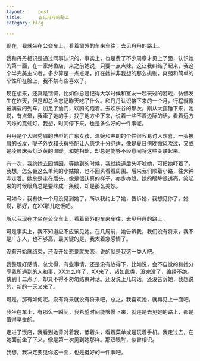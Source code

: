 ```yaml
---
layout:     post
title:      去见丹丹的路上
category: blog

---
```


现在，我就坐在公交车上，看着窗外的车来车往，去见丹丹的路上。

我和丹丹相识是通过同事认识的，事实上，也是费了不少周章才见上了面，认识她的第一面，在一家烤鱼店，来之前她说，只要一点点辣，这让我纠结了起来，我这个半完美主义者，多少算是一点点呢，好在她并非我想的那么挑剔，爽朗和简单的个性印在脸上，我不禁有些喜欢了。

现在想来，还真是错愕，比如你总是记得大学时候和室友一起玩过的游戏，仿佛发生在昨天，但是却总会忘记昨天吃了什么。和丹丹认识接下来的一个月，行程就像被满载的列车，加足了油门，欢腾的跑着。去欢乐谷的那次，刚从大摆锤下来，她说，有点晕，我牵了她的手，找了地方坐下来，说着一些不着边际的话，看着远方闪烁的霓虹灯，我想，时间停下来，也是多么好的一件事呢。

丹丹是个大眼秀眉的典型的广东女孩，温婉和爽朗的个性很容易讨人欢喜。一头披肩的长发，呢子外衣和长裤搭配让人感觉十分舒适，像是夏日傍晚微风吹过，又或是凌晨床头灯泛黄的温暖。和她相处，却总是能够不经意间将这些关联起来。

有一次，我约她去园博园，等她到的时候，我就绕道后头吓唬她，可把她吓着了，我想，怎么会这么单纯的小姑娘，也不回头看看周围。后来我们顺着小路，往大钟寺走着。她总是走在后头，像是很认真的样子，亦步亦趋。她的眼眸很透亮，笑起来的时候眼角总是要眯成一条线，却是那么美妙。

可如今，我有快一个月没见到她了，所以我约上了她，告诉她，我想见你了。她说，那好，在XX那儿吃饭吧。

所以我现在才坐在公交车上，看着窗外的车来车往，去见丹丹的路上。

可是事实上，我不知道应不应该见她。在几周前，她告诉我，我们没有将来，我不是广东人，也不够高，最关键的是，我太着急感情了。

没有开始就结束，还没开始恋爱就失恋，说的就是我这一类人吧。

我整理好感情，总觉得，有些事情，还是没有放得下，比如说，会不自觉的和她分享我所遇到的人和事，XX怎么样了，XX来了，诸如此类，没完没了，络绎不绝。快到十二点了，却又不得不匆匆结束对话。还没说上几句话，还没告诉她，我想说的，新的一天又来了。

可是，那有如何呢。没有将来就没有将来吧，总之，我喜欢她，就再见上一面吧。

我坐在车上，有那么一瞬间，我希望时间能够慢下来，就连是去见她的路上，都是值得享受的。

走进了饭店，我看到她背对着我，低着头，看着菜单或是玩着手机。我走过去，在她面前坐了下来，像是第一次见到她那样。那双眼眸，似曾相识。

我想，我决定要见你这一面，也是挺好的一件事吧。



















